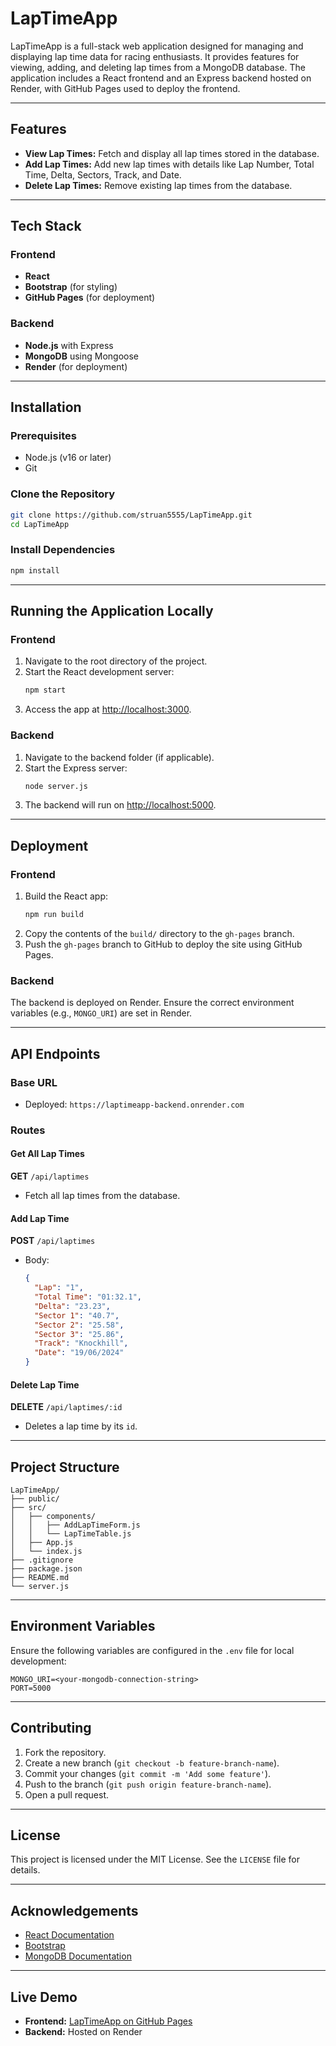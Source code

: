 # LapTimeApp

LapTimeApp is a full-stack web application designed for managing and displaying lap time data for racing enthusiasts. It provides features for viewing, adding, and deleting lap times from a MongoDB database. The application includes a React frontend and an Express backend hosted on Render, with GitHub Pages used to deploy the frontend.

---

## Features

- **View Lap Times:** Fetch and display all lap times stored in the database.
- **Add Lap Times:** Add new lap times with details like Lap Number, Total Time, Delta, Sectors, Track, and Date.
- **Delete Lap Times:** Remove existing lap times from the database.

---

## Tech Stack

### Frontend
- **React**
- **Bootstrap** (for styling)
- **GitHub Pages** (for deployment)

### Backend
- **Node.js** with Express
- **MongoDB** using Mongoose
- **Render** (for deployment)

---

## Installation

### Prerequisites
- Node.js (v16 or later)
- Git

### Clone the Repository
```bash
git clone https://github.com/struan5555/LapTimeApp.git
cd LapTimeApp
```

### Install Dependencies
```bash
npm install
```

---

## Running the Application Locally

### Frontend
1. Navigate to the root directory of the project.
2. Start the React development server:
   ```bash
   npm start
   ```
3. Access the app at [http://localhost:3000](http://localhost:3000).

### Backend
1. Navigate to the backend folder (if applicable).
2. Start the Express server:
   ```bash
   node server.js
   ```
3. The backend will run on [http://localhost:5000](http://localhost:5000).

---

## Deployment

### Frontend
1. Build the React app:
   ```bash
   npm run build
   ```
2. Copy the contents of the `build/` directory to the `gh-pages` branch.
3. Push the `gh-pages` branch to GitHub to deploy the site using GitHub Pages.

### Backend
The backend is deployed on Render. Ensure the correct environment variables (e.g., `MONGO_URI`) are set in Render.

---

## API Endpoints

### Base URL
- Deployed: `https://laptimeapp-backend.onrender.com`

### Routes

#### Get All Lap Times
**GET** `/api/laptimes`
- Fetch all lap times from the database.

#### Add Lap Time
**POST** `/api/laptimes`
- Body:
  ```json
  {
    "Lap": "1",
    "Total Time": "01:32.1",
    "Delta": "23.23",
    "Sector 1": "40.7",
    "Sector 2": "25.58",
    "Sector 3": "25.86",
    "Track": "Knockhill",
    "Date": "19/06/2024"
  }
  ```

#### Delete Lap Time
**DELETE** `/api/laptimes/:id`
- Deletes a lap time by its `id`.

---

## Project Structure
```plaintext
LapTimeApp/
├── public/
├── src/
│   ├── components/
│   │   ├── AddLapTimeForm.js
│   │   └── LapTimeTable.js
│   ├── App.js
│   └── index.js
├── .gitignore
├── package.json
├── README.md
└── server.js
```

---

## Environment Variables
Ensure the following variables are configured in the `.env` file for local development:

```env
MONGO_URI=<your-mongodb-connection-string>
PORT=5000
```

---

## Contributing

1. Fork the repository.
2. Create a new branch (`git checkout -b feature-branch-name`).
3. Commit your changes (`git commit -m 'Add some feature'`).
4. Push to the branch (`git push origin feature-branch-name`).
5. Open a pull request.

---

## License
This project is licensed under the MIT License. See the `LICENSE` file for details.

---

## Acknowledgements
- [React Documentation](https://reactjs.org/)
- [Bootstrap](https://getbootstrap.com/)
- [MongoDB Documentation](https://www.mongodb.com/docs/)

---

## Live Demo
- **Frontend:** [LapTimeApp on GitHub Pages](https://struan5555.github.io/LapTimeApp/)
- **Backend:** Hosted on Render
